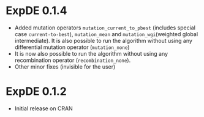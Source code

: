 # ExpDE 0.1.4
* Added mutation operators `mutation_current_to_pbest` (includes special case `current-to-best`), `mutation_mean` and `mutation_wgi`(weighted global intermediate). It is also possible to run the algorithm without using any differential mutation operator (`mutation_none`)
* It is now also possible to run the algorithm without using any recombination operator (`recombination_none`).
* Other minor fixes (invisible for the user)

# ExpDE 0.1.2
* Initial release on CRAN

